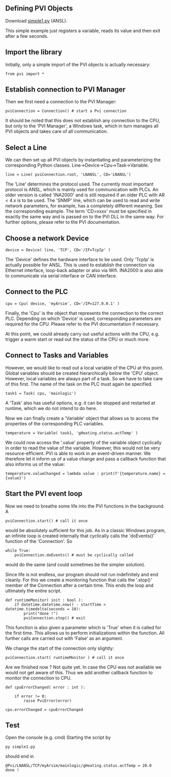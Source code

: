 ## Defining PVI Objects

Download [simple1.py](https://github.com/hilch/Pvi.py/tree/main/examples/simple1.py) (ANSL).

This simple example just registers a variable, reads its value and then exit after a few seconds.

## Import the library

Initially, only a simple import of the PVI objects is actually necessary:
```
from pvi import *
```

## Establish connection to PVI Manager

Then we first need a connection to the PVI Manager:

```
pviConnection = Connection() # start a Pvi connection
```

It should be noted that this does not establish any connection to the CPU, but only to the 'PVI Manager', a Windows task, which in turn manages all PVI objects and takes care of all communication.

## Select a Line

We can then set up all PVI objects by instantiating and parameterizing the corresponding Python classes.
Line->Device->Cpu->Task->Variable.

```
line = Line( pviConnection.root, 'LNANSL', CD='LNANSL')
```
The 'Line' determines the protocol used. The currently most important protocol is ANSL, which is mainly used for communication with PLCs.
An older version is called 'INA2000' and is still required if an older PLC with AR < 4.x is to be used.
The 'SNMP' line, which can be used to read and write network parameters, for example, has a completely different meaning. See the corresponding example.
The term 'CD=xxxx' must be specified in exactly the same way and is passed on to the PVI DLL in the same way. For further options, please refer to the PVI documentation.

## Choose a network Device

```
device = Device( line, 'TCP', CD='/IF=TcpIp' )
```
The 'Device' defines the hardware interface to be used. Only 'TcpIp' is actually possible for ANSL. This is used to establish the connection via Ethernet interface, loop-back adapter or also via Wifi.
INA2000 is also able to communicate via serial interface or CAN interface.

## Connect to the PLC

```
cpu = Cpu( device, 'myArsim', CD='/IP=127.0.0.1' )
```
Finally, the 'Cpu' is the object that represents the connection to the correct PLC. Depending on which 'Device' is used, corresponding parameters are required for the CPU. Please refer to the PVI documentation if necessary.

At this point, we could already carry out useful actions with the CPU, e.g. trigger a warm start or read out the status of the CPU or much more.

## Connect to Tasks and Variables

However, we would like to read out a local variable of the CPU at this point. Global variables should be created hierarchically below the 'CPU' object. 
However, local variables are always part of a task. So we have to take care of this first. The name of the task on the PLC must again be specified.
```
task1 = Task( cpu, 'mainlogic')
```
A 'Task' also has useful options, e.g. it can be stopped and restarted at runtime, which we do not intend to do here.

Now we can finally create a 'Variable' object that allows us to access the properties of the corresponding PLC variables.
```
temperature = Variable( task1, 'gHeating.status.actTemp' )
```
We could now access the '.value' property of the variable object cyclically in order to read the value of the variable. However, this would not be very resource-efficient. PVI is able to work in an event-driven manner. We therefore let it inform us of a value change and pass a callback function that also informs us of the value:
```
temperature.valueChanged = lambda value : print(f'{temperature.name} = {value}')
```

## Start the PVI event loop

Now we need to breathe some life into the PVI functions in the background. 
A
```
pviConnection.start() # call it once
```
would be absolutely sufficient for this job. As in a classic Windows program, an infinite loop is created internally that cyclically calls the 'doEvents()' function of the 'Connection'.
So

```
while True:
    pviConnection.doEvents() # must be cyclically called
```
would do the same (and could sometimes be the simpler solution).

Since life is not endless, our program should not run indefinitely and end cleanly.
For this we create a monitoring function that calls the '.stop()' member of the Connection after a certain time. This ends the loop and ultimately the entire script.
```
def runtimeMonitor( init : bool ):
    if datetime.datetime.now() - startTime > datetime.timedelta(seconds = 10):
        print("done !")
        pviConnection.stop() # exit
```

This function is also given a parameter which is 'True' when it is called for the first time. This allows us to perform initializations within the function. All further calls are carried out with 'False' as an argument.

We change the start of the connection only slightly:

```
pviConnection.start( runtimeMonitor ) # call it once
```

Are we finished now ? Not quite yet.
In case the CPU was not available we would not get aware of this. Thus we add another callback function to monitor the connection to CPU.

```
def cpuErrorChanged( error : int ):

    if error != 0:
        raise PviError(error)

cpu.errorChanged = cpuErrorChanged
```
## Test
Open the console (e.g. cmd)
Starting the script by
```
py simple1.py
```
should end in 
```
@Pvi/LNANSL/TCP/myArsim/mainlogic/gHeating.status.actTemp = 20.0
done !
```
